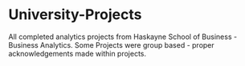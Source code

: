 # University-Projects
All completed analytics projects from Haskayne School of Business - Business Analytics.
Some Projects were group based - proper acknowledgements made within projects.

